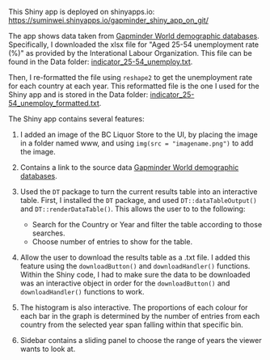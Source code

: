This Shiny app is deployed on shinyapps.io: https://suminwei.shinyapps.io/gapminder_shiny_app_on_git/

The app shows data taken from [Gapminder World demographic databases](https://www.gapminder.org/data/).
Specifically, I downloaded the xlsx file for "Aged 25-54 unemployment rate (%)" as provided by the Interational Labour Organization. This file can be found in the Data folder: [indicator_25-54_unemploy.txt](Data/indicator_25-54_unemploy.txt).

Then, I re-formatted the file using `reshape2` to get the unemployment rate for each country at each year. This reformatted file is the one I used for the Shiny app and is stored in the Data folder: [indicator_25-54_unemploy_formatted.txt](Data/indicator_25-54_unemploy_formatted.txt).

The Shiny app contains several features:

1. I added an image of the BC Liquor Store to the UI, by placing the image in a folder named www, and using `img(src = "imagename.png")` to add the image.

2. Contains a link to the source data [Gapminder World demographic databases](https://www.gapminder.org/data/).

3. Used the `DT` package to turn the current results table into an interactive table. First, I installed the `DT` package, and used `DT::dataTableOutput()` and `DT::renderDataTable()`. This allows the user to to the following:
	* Search for the Country or Year and filter the table according to those searches.
	* Choose number of entries to show for the table.

4. Allow the user to download the results table as a .txt file. I added this feature using the `downloadButton()` and `downloadHandler()` functions. Within the Shiny code, I had to make sure the data to be downloaded was an interactive object in order for the `downloadButton()` and `downloadHandler()` functions to work.

5. The histogram is also interactive. The proportions of each colour for each bar in the graph is determined by the number of entries from each country from the selected year span falling within that specific bin.

6. Sidebar contains a sliding panel to choose the range of years the viewer wants to look at.



